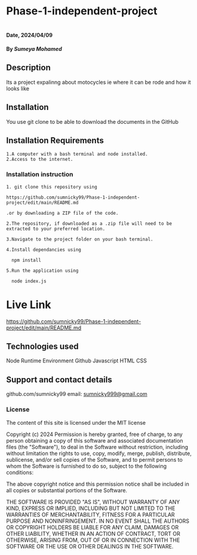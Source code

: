 # Phase-1-independent-project
#
#### Date, 2024/04/09

#### By *Sumeya Mohamed*

## Description
Its a project expalinng about motocycles ie where it can be rode and how it looks like

## Installation
You use git clone to be able to download the documents in the GitHub

## Installation Requirements

    1.A computer with a bash terminal and node installed.
    2.Access to the internet.


### Installation instruction
```
1. git clone this repository using

https://github.com/sumnicky99/Phase-1-independent-project/edit/main/README.md

.or by downloading a ZIP file of the code.

2.The repository, if downloaded as a .zip file will need to be extracted to your preferred location.

3.Navigate to the project folder on your bash terminal.

4.Install dependancies using

  npm install

5.Run the application using

  node index.js

```
# Live Link
https://github.com/sumnicky99/Phase-1-independent-project/edit/main/README.md
## Technologies used
Node Runtime Environment
Github
Javascript
HTML
CSS

## Support and contact details
github.com/sumnicky99
email: sumnicky999@gmail.com

### License
The content of this site is licensed under the MIT license

Copyright (c) 2024
Permission is hereby granted, free of charge, to any person obtaining a copy of this software and associated documentation files (the "Software"), to deal in the Software without restriction, including without limitation the rights to use, copy, modify, merge, publish, distribute, sublicense, and/or sell copies of the Software, and to permit persons to whom the Software is furnished to do so, subject to the following conditions:

The above copyright notice and this permission notice shall be included in all copies or substantial portions of the Software.

THE SOFTWARE IS PROVIDED "AS IS", WITHOUT WARRANTY OF ANY KIND, EXPRESS OR IMPLIED, INCLUDING BUT NOT LIMITED TO THE WARRANTIES OF MERCHANTABILITY, FITNESS FOR A PARTICULAR PURPOSE AND NONINFRINGEMENT. IN NO EVENT SHALL THE AUTHORS OR COPYRIGHT HOLDERS BE LIABLE FOR ANY CLAIM, DAMAGES OR OTHER LIABILITY, WHETHER IN AN ACTION OF CONTRACT, TORT OR OTHERWISE, ARISING FROM, OUT OF OR IN CONNECTION WITH THE SOFTWARE OR THE USE OR OTHER DEALINGS IN THE SOFTWARE.

